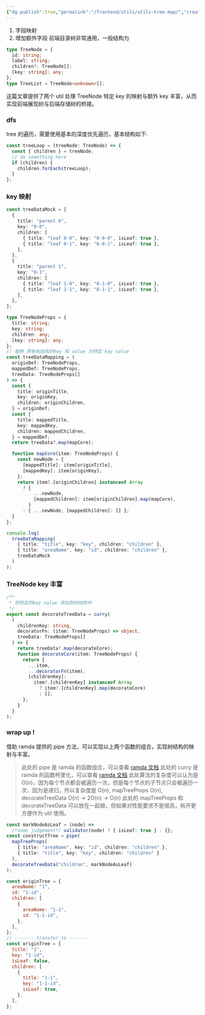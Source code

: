 ```yaml
---
{"dg-publish":true,"permalink":"/frontend/utils/utils-tree-map/","created":"2024-05-27T15:04:12.000+08:00","updated":"2024-05-27T15:04:12.000+08:00"}
---
```


1. 字段映射
2. 增加额外字段
前端目录树非常通用，一般结构为

```ts
type TreeNode = {
  id: string;
  label: string;
  children?: TreeNode[];
  [key: string]: any;
};
type TreeList = TreeNode<unknown>[];
```

这篇文章提供了两个 util 处理 TreeNode 特定 key 的映射与额外 key 丰富，从而实现前端展现树与后端存储树的桥接。

<!-- more -->

### dfs

tree 的遍历，需要使用基本的深度优先遍历，基本结构如下:

```ts
const treeLoop = (treeNode: TreeNode) => {
  const { children } = treeNode;
  // do something here
  if (children) {
    children.forEach(treeLoop);
  }
};
```

### key 映射

```ts
const treeDataMock = [
  {
    title: "parent 0",
    key: "0-0",
    children: [
      { title: "leaf 0-0", key: "0-0-0", isLeaf: true },
      { title: "leaf 0-1", key: "0-0-1", isLeaf: true },
    ],
  },
  {
    title: "parent 1",
    key: "0-1",
    children: [
      { title: "leaf 1-0", key: "0-1-0", isLeaf: true },
      { title: "leaf 1-1", key: "0-1-1", isLeaf: true },
    ],
  },
];

type TreeNodeProps = {
  title: string;
  key: string;
  children: any;
  [key: string]: any;
};
// 替换 原有树结构的key 和 value 为特定 key value
const treeDataMapping = (
  originDef: TreeNodeProps,
  mappedDef: TreeNodeProps,
  treeData: TreeNodeProps[]
) => {
  const {
    title: originTitle,
    key: originKey,
    children: originChildren,
  } = originDef;
  const {
    title: mappedTitle,
    key: mappedKey,
    children: mappedChildren,
  } = mappedDef;
  return treeData?.map(mapCore);

  function mapCore(item: TreeNodeProps) {
    const newNode = {
      [mappedTitle]: item[originTitle],
      [mappedKey]: item[originKey],
    };
    return item?.[originChildren] instanceof Array
      ? {
          ...newNode,
          [mappedChildren]: item[originChildren].map(mapCore),
        }
      : { ...newNode, [mappedChildren]: [] };
  }
};

console.log(
  treeDataMapping(
    { title: "title", key: "key", children: "children" },
    { title: "areaName", key: "id", children: "children" },
    treeDataMock
  )
);
```

### TreeNode key 丰富

```ts
/**
 * 将特定的key value 添加到树结构中
 */
export const decorateTreeData = curry(
  (
    childrenKey: string,
    decoratorFn: (item: TreeNodeProps) => object,
    treeData: TreeNodeProps[]
  ) => {
    return treeData?.map(decorateCore);
    function decorateCore(item: TreeNodeProps) {
      return {
        ...item,
        ...decoratorFn(item),
        [childrenKey]:
          item?.[childrenKey] instanceof Array
            ? item?.[childrenKey].map(decorateCore)
            : [],
      };
    }
  }
);
```

### wrap up !

借助 ramda 提供的 pipe 方法，可以实现以上两个函数的组合，实现树结构的映射与丰富。

> 此处的 pipe 是 ramda 的函数组合，可以查看 [ramda 文档](https://ramdajs.com/docs/#pipe)
> 此处的 curry 是 ramda 的函数柯里化，可以查看 [ramda 文档](https://ramdajs.com/docs/#curry)
> 此处算法的复杂度可以认为是 O(n)，因为每个节点都会被遍历一次，但是每个节点的子节点只会被遍历一次，因为是递归，所以复杂度是 O(n),
> mapTreeProps O(n), decorateTreeData O(n) -> 2O(n) -> O(n)
> 此处的 mapTreeProps 和 decorateTreeData 可以放在一起做，但如果对性能要求不是很高，拆开更方便作为 util 使用。

```ts
const markNodeAsLeaf = (node) =>
  /*some judgement*/ validator(node) ? { isLeaf: true } : {};
const constructTree = pipe(
  mapTreeProps(
    { title: "areaName", key: "id", children: "children" },
    { title: "title", key: "key", children: "children" }
  ),
  decorateTreeData("children", markNodeAsLeaf)
);
```

```js
const originTree = {
  areaName: "1",
  id: "1-id",
  children: [
    {
      areaName: "1-1",
      id: "1-1-id",
    },
  ],
};
// ------- transfer to -------
const originTree = {
  title: "1",
  key: "1-id",
  isLeaf: false,
  children: [
    {
      title: "1-1",
      key: "1-1-id",
      isLeaf: true,
    },
  ],
};
```
